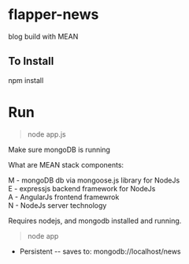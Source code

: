 # flapper-news
blog build with MEAN

## To Install
npm install


# Run
> node app.js

Make sure mongoDB is running


What are MEAN stack components:

M - mongoDB db via mongoose.js library for NodeJs <br>
E - expressjs backend framework for NodeJs <br>
A - AngularJs frontend framewrok <br>
N - NodeJs server technology <br>

Requires nodejs, and mongodb installed and running.


> node app

* Persistent
-- saves to: mongodb://localhost/news

